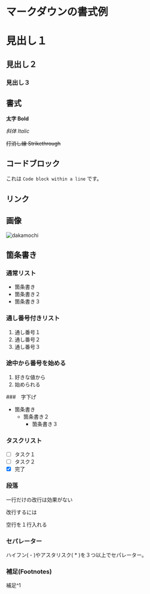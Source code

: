 # マークダウンの書式例

# 見出し１

## 見出し２

### 見出し３

## 書式

**太字 Bold**

*斜体 Italic*

~~打消し線 Strikethrough~~

## コードブロック

これは ``` Code block within a line ``` です。



## リンク

## 画像
![dakamochi](https://user-images.githubusercontent.com/82490736/150065816-ac1de38e-ca77-4de0-9033-200dd7dce965.png)

## 箇条書き

### 通常リスト
- 箇条書き
- 箇条書き２
- 箇条書き３

### 通し番号付きリスト
1. 通し番号１
2. 通し番号２
3. 通し番号３

### 途中から番号を始める
1. 好きな値から
2. 始められる

###　字下げ
- 箇条書き
  - 箇条書き２
    - 箇条書き３  

### タスクリスト
- [ ] タスク１
- [ ] タスク２
- [x] 完了

### 段落
一行だけの改行は効果がない

改行するには

空行を１行入れる

### セパレーター
ハイフン( - )やアスタリスク( * )を３つ以上でセパレーター。

### 補足(Footnotes)
補足^1
